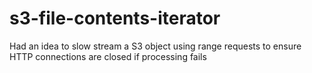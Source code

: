 # s3-file-contents-iterator
Had an idea to slow stream a S3 object using range requests to ensure HTTP connections are closed if processing fails
